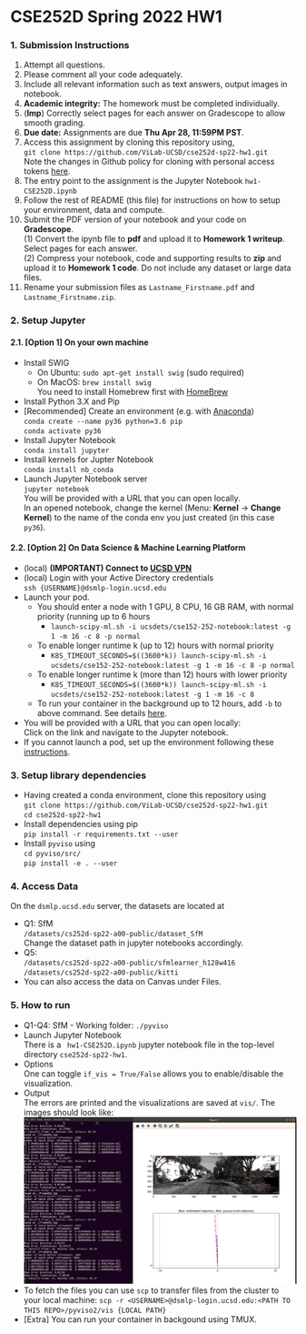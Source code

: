 # CSE252D Spring 2022 HW1

### 1. Submission Instructions

1. Attempt all questions.
2. Please comment all your code adequately.
3. Include all relevant information such as text answers, output images in notebook.
4. **Academic integrity:** The homework must be completed individually.
5.  (**Imp**) Correctly select pages for each answer on Gradescope to allow smooth grading.
6. **Due date:** Assignments are due **Thu Apr 28, 11:59PM PST**.
7. Access this assignment by cloning this repository using,\
     ``git clone https://github.com/ViLab-UCSD/cse252d-sp22-hw1.git``\
    Note the changes in Github policy for cloning with personal access tokens [here](https://docs.github.com/en/authentication/keeping-your-account-and-data-secure/creating-a-personal-access-token).
8. The entry point to the assignment is the Jupyter Notebook ``hw1-CSE252D.ipynb``
9. Follow the rest of README (this file) for instructions on how to setup your environment, data and compute.
10. Submit the PDF version of your notebook and your code on **Gradescope**.\
    (1) Convert the ipynb file to **pdf** and upload it to **Homework 1 writeup**. Select pages for each answer.\
    (2) Compress your notebook, code and supporting results to **zip** and upload it to **Homework 1 code**. Do not include any dataset or large data files.
11.  Rename your submission files as `Lastname_Firstname.pdf` and `Lastname_Firstname.zip`.

### 2. Setup Jupyter
#### 2.1. [Option 1] On your own machine
- Install SWIG
    - On Ubuntu: `sudo apt-get install swig` (sudo required)
    - On MacOS: `brew install swig`\
         You need to install Homebrew first with [HomeBrew](https://brew.sh/)
- Install Python 3.X and Pip
- [Recommended] Create an environment (e.g. with [Anaconda](https://docs.conda.io/en/latest/miniconda.html))\
    ``conda create --name py36 python=3.6 pip``\
     ``conda activate py36``
- Install Jupyter Notebook\
    ``conda install jupyter``
- Install kernels for Jupter Notebook\
    ``conda install nb_conda``
- Launch Jupyter Notebook server\
    `jupyter notebook`\
    You will be provided with a URL that you can open locally.\
    In an opened notebook, change the kernel (Menu: **Kernel** -> **Change Kernel**) to the name of the conda env you just created (in this case `py36`).
    
#### 2.2. [Option 2] On Data Science & Machine Learning Platform
- (local) **(IMPORTANT) Connect to [UCSD VPN](https://blink.ucsd.edu/technology/network/connections/off-campus/VPN/index.html)**
- (local) Login with your Active Directory credentials\
    `ssh {USERNAME}@dsmlp-login.ucsd.edu`
- Launch your pod. 
    - You should enter a node with 1 GPU, 8 CPU, 16 GB RAM, with normal priority (running up to 6 hours
        - ``launch-scipy-ml.sh -i ucsdets/cse152-252-notebook:latest -g 1 -m 16 -c 8 -p normal``
    - To enable longer runtime k (up to 12) hours with normal priority
        - ``K8S_TIMEOUT_SECONDS=$((3600*k)) launch-scipy-ml.sh -i ucsdets/cse152-252-notebook:latest -g 1 -m 16 -c 8 -p normal``
    - To enable longer runtime k (more than 12) hours with lower priority
        - ``K8S_TIMEOUT_SECONDS=$((3600*k)) launch-scipy-ml.sh -i ucsdets/cse152-252-notebook:latest -g 1 -m 16 -c 8``
    - To run your container in the background up to 12 hours, add ``-b`` to above command. See details [here](https://support.ucsd.edu/its?id=kb_article_view&sys_kb_id=c72a818f1b8e6050df40ed7dee4bcb31).
- You will be provided with a URL that you can open locally:\
    Click on the link and navigate to the Jupyter notebook.
- If you cannot launch a pod, set up the environment following these [instructions](https://support.ucsd.edu/its?id=kb_article_view&sys_kb_id=cbb951c31b42a050df40ed7dee4bcb9e).
    
### 3. Setup library dependencies
- Having created a conda environment, clone this repository using\
    ``git clone https://github.com/ViLab-UCSD/cse252d-sp22-hw1.git``\
    ``cd cse252d-sp22-hw1``
- Install dependencies using pip\
    ``pip install -r requirements.txt --user``
- Install `pyviso` using\
    ``cd pyviso/src/``\
    ``pip install -e . --user``

### 4. Access Data
On the ``dsmlp.ucsd.edu`` server, the datasets are located at
- Q1: SfM\
    `/datasets/cs252d-sp22-a00-public/dataset_SfM`\
    Change the dataset path in jupyter notebooks accordingly.
- Q5:\
    `/datasets/cs252d-sp22-a00-public/sfmlearner_h128w416`\
    `/datasets/cs252d-sp22-a00-public/kitti`
- You can also access the data on Canvas under Files.

### 5. How to run
- Q1-Q4: SfM - Working folder: `./pyviso`
- Launch Jupyter Notebook\
There is a ` hw1-CSE252D.ipynb` jupyter notebook file in the top-level directory `cse252d-sp22-hw1`. 
- Options\
One can toggle ``if_vis = True/False`` allows you to enable/disable the visualization.
- Output\
The errors are printed and the visualizations are saved at ``vis/``. The images should look like:
![](demo.png)
- To fetch the files you can use `scp` to transfer files from the cluster to your local machine:
``scp -r <USERNAME>@dsmlp-login.ucsd.edu:<PATH TO THIS REPO>/pyviso2/vis {LOCAL PATH}``
- [Extra]  You can run your container in backgound using TMUX.
